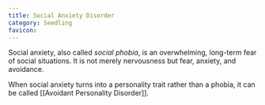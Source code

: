 ```yaml
---
title: Social Anxiety Disorder
category: Seedling
favicon: 
---
```


Social anxiety, also called *social phobia*, is an overwhelming, long-term fear of social situations. It is not merely nervousness but fear, anxiety, and avoidance.

When social anxiety turns into a personality trait rather than a phobia, it can be called [[Avoidant Personality Disorder]].